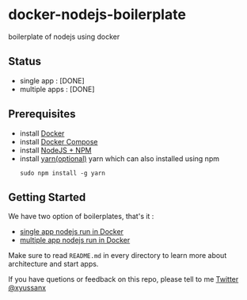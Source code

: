 # docker-nodejs-boilerplate
boilerplate of nodejs using docker

## Status
- single app : [DONE]
- multiple apps : [DONE]

## Prerequisites
- install [Docker](https://docs.docker.com/engine/installation/)
- install [Docker Compose](https://docs.docker.com/compose/install/)
- install [NodeJS + NPM](https://nodejs.org/en/download/)  
- install [yarn(optional)](https://yarnpkg.com/lang/en/docs/install/)
    yarn which can also installed using npm
    ```
    sudo npm install -g yarn
    ```

## Getting Started

We have two option of boilerplates, that's it :
- [single app nodejs run in Docker](https://github.com/yussan/docker-nodejs-boilerplate/tree/master/single-apps)
- [multiple app nodejs run in Docker](https://github.com/yussan/docker-nodejs-boilerplate/tree/master/single-app)

Make sure to read `README.md` in every directory to learn more about architecture and start apps.

If you have quetions or feedback on this repo, please tell to me [Twitter @xyussanx](https://twitter.com/xyussanx)
